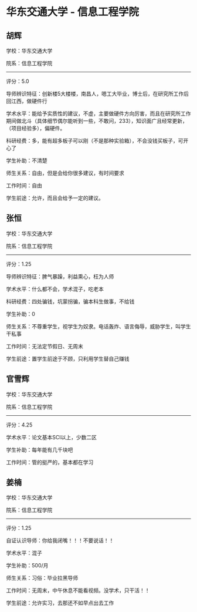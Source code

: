 # 华东交通大学 - 信息工程学院

## 胡辉

学校：华东交通大学

院系：信息工程学院

* * *

评分：5.0

导师辨识特征：创新楼5大楼楼，南昌人，嗯工大毕业，博士后，在研究所工作后回江西，做硬件行

学术水平：能给予实质性的建议，不虚，主要做硬件方向厉害，而且在研究所工作期间做北斗（具体细节偶尔能听到一些，不敢问，233），知识面广且经常更新，（项目经验多），偏硬件。

科研经费：多，能有超多板子可以刚（不是那种实验箱），不会没钱买板子，可开心了

学生补助：不清楚

师生关系：自由，但是会给你很多建议，有时间要求

工作时间：自由

学生前途：允许，而且会给予一定的建议。

## 张恒

学校：华东交通大学

院系：信息工程学院

* * *

评分：1.25

导师辨识特征：脾气暴躁，利益熏心，枉为人师

学术水平：什么都不会，学术混子，吃老本

科研经费：四处骗钱，坑蒙拐骗，骗本科生做事，不给钱

学生补助：0

师生关系：不尊重学生，视学生为奴隶。电话轰炸、语言侮辱，威胁学生，叫学生干私事

工作时间：无法定节假日、无周末

学生前途：置学生前途于不顾，只利用学生替自己赚钱

## 官雪辉

学校：华东交通大学

院系：信息工程学院

* * *

评分：4.25

学术水平：论文基本SCI以上，少数二区

学生补助：每年能有几千块吧

工作时间：管的挺严的，基本都在学习

## 姜楠

学校：华东交通大学

院系：信息工程学院

* * *

评分：1.25

自证认识导师：你给我闭嘴！！！不要说话！！

学术水平：混子

学生补助：500/月

师生关系：习俗：毕业拉黑导师

工作时间：无周末，中午休息不能看视频。没学术，只干活！！

学生前途：允许实习，去那还不如早点出去工作